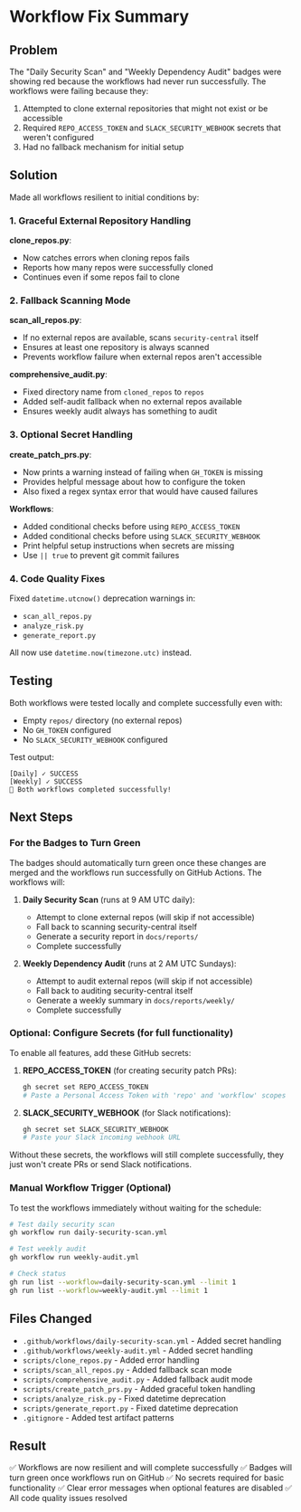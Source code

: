 # Workflow Fix Summary

## Problem

The "Daily Security Scan" and "Weekly Dependency Audit" badges were showing red because the workflows had never run successfully. The workflows were failing because they:

1. Attempted to clone external repositories that might not exist or be accessible
2. Required `REPO_ACCESS_TOKEN` and `SLACK_SECURITY_WEBHOOK` secrets that weren't configured
3. Had no fallback mechanism for initial setup

## Solution

Made all workflows resilient to initial conditions by:

### 1. Graceful External Repository Handling

**clone_repos.py**:
- Now catches errors when cloning repos fails
- Reports how many repos were successfully cloned
- Continues even if some repos fail to clone

### 2. Fallback Scanning Mode

**scan_all_repos.py**:
- If no external repos are available, scans `security-central` itself
- Ensures at least one repository is always scanned
- Prevents workflow failure when external repos aren't accessible

**comprehensive_audit.py**:
- Fixed directory name from `cloned_repos` to `repos`
- Added self-audit fallback when no external repos available
- Ensures weekly audit always has something to audit

### 3. Optional Secret Handling

**create_patch_prs.py**:
- Now prints a warning instead of failing when `GH_TOKEN` is missing
- Provides helpful message about how to configure the token
- Also fixed a regex syntax error that would have caused failures

**Workflows**:
- Added conditional checks before using `REPO_ACCESS_TOKEN`
- Added conditional checks before using `SLACK_SECURITY_WEBHOOK`
- Print helpful setup instructions when secrets are missing
- Use `|| true` to prevent git commit failures

### 4. Code Quality Fixes

Fixed `datetime.utcnow()` deprecation warnings in:
- `scan_all_repos.py`
- `analyze_risk.py`
- `generate_report.py`

All now use `datetime.now(timezone.utc)` instead.

## Testing

Both workflows were tested locally and complete successfully even with:
- Empty `repos/` directory (no external repos)
- No `GH_TOKEN` configured
- No `SLACK_SECURITY_WEBHOOK` configured

Test output:
```
[Daily] ✓ SUCCESS
[Weekly] ✓ SUCCESS
🎉 Both workflows completed successfully!
```

## Next Steps

### For the Badges to Turn Green

The badges should automatically turn green once these changes are merged and the workflows run successfully on GitHub Actions. The workflows will:

1. **Daily Security Scan** (runs at 9 AM UTC daily):
   - Attempt to clone external repos (will skip if not accessible)
   - Fall back to scanning security-central itself
   - Generate a security report in `docs/reports/`
   - Complete successfully

2. **Weekly Dependency Audit** (runs at 2 AM UTC Sundays):
   - Attempt to audit external repos (will skip if not accessible)
   - Fall back to auditing security-central itself
   - Generate a weekly summary in `docs/reports/weekly/`
   - Complete successfully

### Optional: Configure Secrets (for full functionality)

To enable all features, add these GitHub secrets:

1. **REPO_ACCESS_TOKEN** (for creating security patch PRs):
   ```bash
   gh secret set REPO_ACCESS_TOKEN
   # Paste a Personal Access Token with 'repo' and 'workflow' scopes
   ```

2. **SLACK_SECURITY_WEBHOOK** (for Slack notifications):
   ```bash
   gh secret set SLACK_SECURITY_WEBHOOK
   # Paste your Slack incoming webhook URL
   ```

Without these secrets, the workflows will still complete successfully, they just won't create PRs or send Slack notifications.

### Manual Workflow Trigger (Optional)

To test the workflows immediately without waiting for the schedule:

```bash
# Test daily security scan
gh workflow run daily-security-scan.yml

# Test weekly audit
gh workflow run weekly-audit.yml

# Check status
gh run list --workflow=daily-security-scan.yml --limit 1
gh run list --workflow=weekly-audit.yml --limit 1
```

## Files Changed

- `.github/workflows/daily-security-scan.yml` - Added secret handling
- `.github/workflows/weekly-audit.yml` - Added secret handling
- `scripts/clone_repos.py` - Added error handling
- `scripts/scan_all_repos.py` - Added fallback scan mode
- `scripts/comprehensive_audit.py` - Added fallback audit mode
- `scripts/create_patch_prs.py` - Added graceful token handling
- `scripts/analyze_risk.py` - Fixed datetime deprecation
- `scripts/generate_report.py` - Fixed datetime deprecation
- `.gitignore` - Added test artifact patterns

## Result

✅ Workflows are now resilient and will complete successfully
✅ Badges will turn green once workflows run on GitHub
✅ No secrets required for basic functionality
✅ Clear error messages when optional features are disabled
✅ All code quality issues resolved
